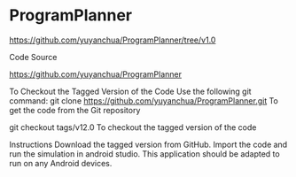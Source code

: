 # ProgramPlanner

https://github.com/yuyanchua/ProgramPlanner/tree/v1.0

Code Source

https://github.com/yuyanchua/ProgramPlanner

To Checkout the Tagged Version of the Code
Use the following git command:
git clone https://github.com/yuyanchua/ProgramPlanner.git
To get the code from the Git repository

git checkout tags/v12.0 
To checkout the tagged version of the code 

Instructions 
Download the tagged version from GitHub. Import the code and run the simulation in android studio. This application should be adapted to run on any Android devices.


